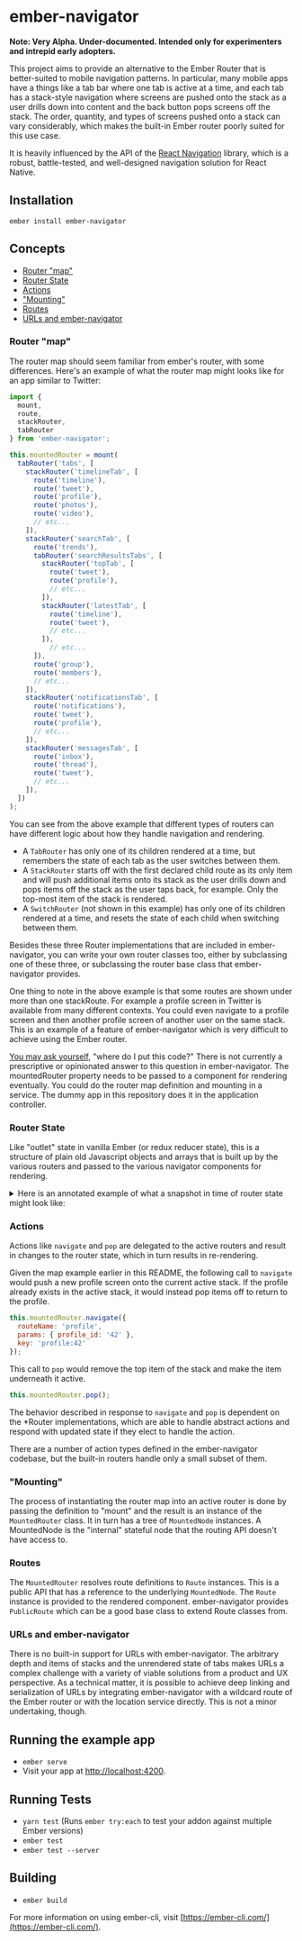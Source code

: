 # ember-navigator

**Note: Very Alpha. Under-documented. Intended only for experimenters and intrepid early adopters.**

This project aims to provide an alternative to the Ember Router that is better-suited to mobile navigation patterns.
In particular, many mobile apps have a things like a tab bar where one tab is active at a time, and each tab has a
stack-style navigation where screens are pushed onto the stack as a user drills down into content and the back button
pops screens off the stack. The order, quantity, and types of screens pushed onto a stack can vary considerably, which
makes the built-in Ember router poorly suited for this use case.

It is heavily influenced by the API of the [React Navigation](https://reactnavigation.org/) library, which is a
robust, battle-tested, and well-designed navigation solution for React Native.

## Installation

`ember install ember-navigator`

## Concepts

- [Router "map"](#router--map-)
- [Router State](#router-state)
- [Actions](#actions)
- ["Mounting"](#-mounting-)
- [Routes](#routes)
- [URLs and ember-navigator](#urls-and-ember-navigator)

### Router "map"

The router map should seem familiar from ember's router, with some differences. Here's an example of what the router
map might looks like for an app similar to Twitter:

```js
import {
  mount,
  route,
  stackRouter,
  tabRouter
} from 'ember-navigator';

this.mountedRouter = mount(
  tabRouter('tabs', [
    stackRouter('timelineTab', [
      route('timeline'),
      route('tweet'),
      route('profile'),
      route('photos'),
      route('video'),
      // etc...
    ]),
    stackRouter('searchTab', [
      route('trends'),
      tabRouter('searchResultsTabs', [
        stackRouter('topTab', [
          route('tweet'),
          route('profile'),
          // etc...
        ]),
        stackRouter('latestTab', [
          route('timeline'),
          route('tweet'),
          // etc...
        ]),
          // etc...
      ]),
      route('group'),
      route('members'),
      // etc...
    ]),
    stackRouter('notificationsTab', [
      route('notifications'),
      route('tweet'),
      route('profile'),
      // etc...
    ]),
    stackRouter('messagesTab', [
      route('inbox'),
      route('thread'),
      route('tweet'),
      // etc...
    ]),
  ])
);
```

You can see from the above example that different types of routers can have different logic about how they handle
navigation and rendering.

* A `TabRouter` has only one of its children rendered at a time, but remembers the state of each tab as the user switches between them.
* A `StackRouter` starts off with the first declared child route as its only item and will push additional items onto its stack as the user drills down and pops items off the stack as the user taps back, for example. Only the top-most item of the stack is rendered.  
* A `SwitchRouter` (not shown in this example) has only one of its children rendered at a time, and resets the state of each child when switching between them.

Besides these three Router implementations that are included in ember-navigator, you can write your own router classes too, either by subclassing one of these three, or subclassing the router base class that ember-navigator provides.

One thing to note in the above example is that some routes are shown under more than one stackRoute. For example a profile screen in Twitter is available from many different contexts. You could even navigate to a profile screen and then another profile screen of another user on the same stack. This is an example of a feature of ember-navigator which is very difficult to achieve using the Ember router.

[You may ask yourself][1], "where do  I put this code?" There is not currently a prescriptive or opinionated answer to this question in ember-navigator. The mountedRouter property needs to be passed to a component for rendering eventually. You could do the router map definition and mounting in a service. The dummy app in this repository does it in the application controller.

### Router State

Like "outlet" state in vanilla Ember (or redux reducer state), this is a structure of plain old Javascript objects and arrays
that is built up by the various routers and passed to the various navigator components for rendering.

<details>
  <summary>Here is an annotated example of what a snapshot in time of router state might look like:</summary>

```js
{
  // The routeName corresponds to the name given in the router map
  "routeName": "tabs",
  // The `index` designates which child route is active -- in this case, it is the first tab
  "index": 0,
  // The key property should uniquely identify this route and it's content. Routers may use
  // this information for navigation purposes.
  "key": "TabRouter",
  // The component name that will be used to render this node of the router
  "componentName": "ecr-switch",
  // The children of this node, i.e. the various tabs, in order
  "routes": [
    {
      "key": "timelineTab",
      // The index at this level indicates that the second item of this stack route is active
      "index": 1,
      // The children of this node, i.e. the items in this stack
      "routes": [
        {
          // Params are used by the route and component to fetch & render the appropriate content
          "params": {
            "timeline_id": "bf98e08e-d286-46c7-9faa-780e8ff69ce9"
          },
          // Corresponds to the string provided in the router map
          "routeName": "timeline",
          "key": "timeline:bf98e08e-d286-46c7-9faa-780e8ff69ce9",
          "componentName": "timeline"
        },
        // This is the active tab, so the item below represents the active route that should
        // currently be rendered to the screen. i.e. the user is looking at a tweet
        {
          "params": {
            "tweet_id": "f2ee81ef-3291-4397-877e-2a27a50a19bc"
          },
          "routeName": "tweet",
          "key": "tweet:f2ee81ef-3291-4397-877e-2a27a50a19bc",
          "componentName": "tweet"
        }
      ],
      "componentName": "ecr-stack",
      "params": {},
      "routeName": "timelineTab"
    },
    {
      "key": "searchTab",
      "index": 0,
      "routes": [
        {
          "params": {},
          "routeName": "trends",
          "key": "trends",
          "componentName": "trends"
        }
      ],
      "componentName": "ecr-stack",
      "params": {},
      "routeName": "searchTab",
    },
    {
      "key": "notificationsTab",
      "index": 0,
      "routes": [
        {
          "params": {},
          "routeName": "notifications",
          "key": "notifications",
          "componentName": "notifications"
        }
      ],
      "componentName": "ecr-stack",
      "params": {},
      "routeName": "notificationsTab",
    },
    // Note that while the messages tab is not currently active and therefor is not rendered to
    // to the screen, it has two children (inbox > thread). When the user does switch to this
    // tab, she will be looking at the thread,
    {
      "key": "messagesTab",
      "index": 1,
      "routes": [
        {
          "params": {},
          "routeName": "inbox",
          "key": "inbox",
          "componentName": "inbox"
        },
        {
          "params": {
            "thread_id": "31b489e4-9e91-43bc-a7dc-0060dd8434b1"
          },
          "routeName": "thread",
          "key": "thread:31b489e4-9e91-43bc-a7dc-0060dd8434b1",
          "componentName": "thread"
        }
      ],
      "componentName": "ecr-stack",
      "params": {},
      "routeName": "messagesTab"
    }
  ]
}
```
</details>


### Actions

Actions like `navigate` and `pop` are delegated to the active routers and result in changes to the router state, which in turn
results in re-rendering.

Given the map example earlier in this README, the following call to `navigate` would push a new profile screen onto the current active stack. If the profile already exists in the active stack, it would instead pop items off to return to the profile.

```js
this.mountedRouter.navigate({
  routeName: 'profile',
  params: { profile_id: '42' },
  key: 'profile:42'
});
```

This call to `pop` would remove the top item of the stack and make the item underneath it active.

```js
this.mountedRouter.pop();
```

The behavior described in response to `navigate` and `pop` is dependent on the *Router implementations, which are able to handle abstract actions and respond with updated state if they elect to handle the action.

There are a number of action types defined in the ember-navigator codebase, but the built-in routers handle only a small subset of them.

### "Mounting"

The process of instantiating the router map into an active router is done by passing the definition to "mount" and the result is
an instance of the `MountedRouter` class. It in turn has a tree of `MountedNode` instances. A MountedNode is the "internal"
stateful node that the routing API doesn't have access to.

### Routes

The `MountedRouter` resolves route definitions to `Route` instances. This is a public API that has a reference to the underlying
`MountedNode`. The `Route` instance is provided to the rendered component. ember-navigator provides `PublicRoute` which can be
a good base class to extend Route classes from.

### URLs and ember-navigator

There is no built-in support for URLs with ember-navigator. The arbitrary depth and items of stacks and the unrendered state of
tabs makes URLs a complex challenge with a variety of viable solutions from a product and UX perspective.  As a technical matter,
it is possible to achieve deep linking and serialization of URLs by integrating ember-navigator with a wildcard route of the
Ember router or with the location service directly. This is not a minor undertaking, though.

## Running the example app

* `ember serve`
* Visit your app at [http://localhost:4200](http://localhost:4200).

## Running Tests

* `yarn test` (Runs `ember try:each` to test your addon against multiple Ember versions)
* `ember test`
* `ember test --server`

## Building

* `ember build`

For more information on using ember-cli, visit [https://ember-cli.com/](https://ember-cli.com/).

[1]: https://youtu.be/5IsSpAOD6K8?t=48
